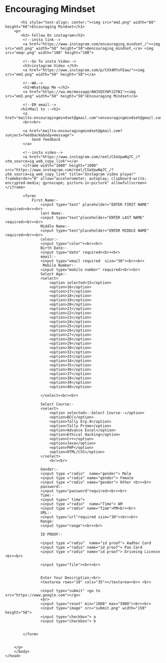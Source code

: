 # Encouraging Mindset
<!DOCTYPE html>
<html>
    <head>
        <link rel="icon" href="em3.png" type="image/png">
        <title>Encouraging Mindset</title>
        <script>
            alert ("WELCOME TO Encouraging Mindset ")
        </script>
    </head>
        <body>
            
           <h1 style="text-align: center;"><img src="em3.png" width="60" height="60">Encouraging Mindset</h1>
        <p>
           <h2> Follow On instagram</h2> 
            <!--insta link-->
            <a href="https://www.instagram.com/encouraging_mindset_/"><img src="em3.png" width="50" height="50">@encouraging_mindset_</a> <img src="emqr.png" width="100" height="100">

            <!--Go To insta Video-->
            <h3>instagram Video </h3>
            <a href="https://www.instagram.com/p/CXX4RYsFEaw/"><img src="em3.png" width="50" height="50"></a>

            <!--WA-->
            <h2>WhatsApp Me </h2>
            <a href="https://wa.me/message/6WJVQSYWYJ2YN1"><img src="em3.png" width="50" height="50">Encouraging Mindset</a>

            <!--EM email-->
           <h2>Mail to :-<h2>
            <a href="mailto:encouragingmindset@gmail.com">encouragingmindset@gmail.com</a>
            <br><br>

            <a href="mailto:encouragingmindset@gmail.com?sunject=feedback&body=message">
                Send feedback
            </a>
            
            <!--insta video-->
            <a href="https://www.instagram.com/reel/CXaVpwNq7C_/?utm_source=ig_web_copy_link"></a>
            <iframe width="1000" height="1000" src="https://www.instagram.com/reel/CXaVpwNq7C_/?utm_source=ig_web_copy_link" title="Instagram video player" frameborder="0" allow="accelerometer; autoplay; clipboard-write; encrypted-media; gyroscope; picture-in-picture" allowfullscreen></iframe>
           
            <form>
                First Name:-
                    <input type="text" placeholder="ENTER FIRST NAME" required><br><br>
                    last Name:-
                    <input type="text"placeholder="ENTER LAST NAME" required><br><br>
                    Middle Name:-
                    <input type="text"placeholder="ENTER MIDDLE NAME" required><br><br>
                    colour:-
                    <input type="color"><br><br>
                    Birth Date:-
                    <input type="date" required><br><br>
                    email:-
                    <input type="email required  size="30"><br><br>
                     Mobile Number:-
                    <input type="mobile number" required><br><br>
                    Select Age:-
                    <select>
                        <option selected>15</option>
                        <option>16</option>
                        <option>17</option>
                        <option>18</option>
                        <option>19</option>
                        <option>20</option>
                        <option>21</option>
                        <option>22</option>
                        <option>23</option>
                        <option>24</option>
                        <option>25</option>
                        <option>26</option>
                        <option>27</option>
                        <option>28</option>
                        <option>29</option>
                        <option>30</option>
                        <option>32</option>
                        <option>33</option> 
                        <option>34</option>
                        <option>35</option>
                        <option>36</option>
                        <option>37</option>
                        <option>38</option>
                        <option>39</option>
                        <option>40</option>
                       
                    </select><br><br>

                    Select Course:- 
                    <select>
                        <option selected>--Select Course--</option>
                        <option>BCC</option>
                        <option>Tally Erp.9</option>
                        <option>Tally Prime</option>
                        <option>Advance Excel</option>
                        <option>Ethical Hacking</option>
                        <option>C++</option>
                        <option>Java</option>
                        <option>PHP</option>
                        <option>HTML/CSS</option>
                    </select>
                        <br><br>

                    Gender:-
                    <input type ="radio"  name="gender"> Male
                    <input type ="radio" name="gender"> Female
                    <input type ="radio" name="gender"> Other <br><br>
                    password:-
                    <input type="password"required><br><br>
                    Time:-
                    <input type=" time">
                    <input type ="radio"  name="Time"> AM
                    <input type ="radio" name="Time">PM<br><br>
                    URL:-
                    <input type="url"required size="30"><br><br>
                    Range:
                    <input type="range"><br><br>
                    
                    ID PROOF:-
                    
                    <input type ="radio"  name="id proof"> Aadhar Card
                    <input type ="radio" name="id proof"> Pan Card
                    <input type ="radio" name="id proof"> Driveing Licence <br><br>
                   
                    <input type="file"><br><br>

                    
                    Enter Your Description:<br>
                    <textarea rows="10" cols="35"></textarea><br> <br>
                     
                    <input type="submit" <go to src="https://www.google.com"></go>
                    <br> 
                    <input type="reset" min="1000" max="5000"><br><br>
                    <input type="image" src="submit.png" width="150" height="50">
                    <input type="checkbox"> a 
                    <input type="checkbox"> b          
                    
                   
            </form>   


        </p>
        </body>
    </head>
</html>
        
